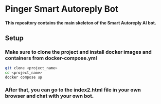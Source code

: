 # Pinger Smart Autoreply Bot
#### This repository contains the main skeleton of the Smart Autoreply AI bot.
## Setup
### Make sure to clone the project and install docker images and containers from docker-compose.yml

```bash
git clone <project_name>
cd <project_name>
docker compose up
```
### After that, you can go to the index2.html file in your own browser and chat with your own bot.
